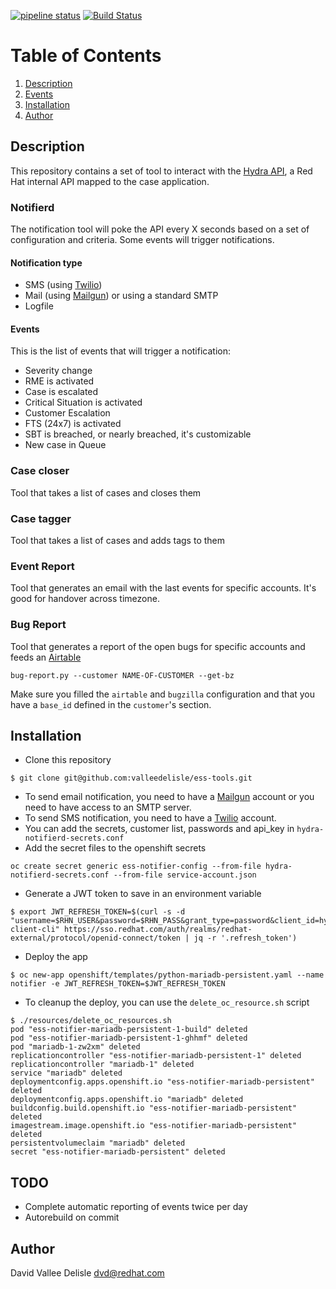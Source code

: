 [![pipeline status](https://gitlab.cee.redhat.com/dvalleed/ess-tools/badges/master/pipeline.svg)](https://gitlab.cee.redhat.com/dvalleed/ess-tools/commits/master)
[![Build Status](https://travis-ci.com/valleedelisle/ess-tools.svg?branch=master)](https://travis-ci.com/valleedelisle/ess-tools)

# Table of Contents
1. [Description](#description)
2. [Events](#events)
3. [Installation](#installation)
4. [Author](#author)

## Description

This repository contains a set of tool to interact with the [Hydra API](https://mojo.redhat.com/groups/cee-integration/blog/2016/12/06/hydra-rest-api), a Red Hat internal API mapped to the case application.

### Notifierd
The notification tool will poke the API every X seconds based on a set of configuration and criteria. Some events will trigger notifications.

#### Notification type
- SMS (using [Twilio](https://www.twilio.com/))
- Mail (using [Mailgun](https://www.mailgun.com/)) or using a standard SMTP
- Logfile

#### Events
This is the list of events that will trigger a notification:
- Severity change
- RME is activated
- Case is escalated
- Critical Situation is activated
- Customer Escalation
- FTS (24x7) is activated
- SBT is breached, or nearly breached, it's customizable
- New case in Queue

### Case closer
Tool that takes a list of cases and closes them

### Case tagger
Tool that takes a list of cases and adds tags to them

### Event Report
Tool that generates an email with the last events for specific accounts. It's good for handover across timezone.

### Bug Report
Tool that generates a report of the open bugs for specific accounts and feeds an [Airtable](https://airtable)
```
bug-report.py --customer NAME-OF-CUSTOMER --get-bz
```

Make sure you filled the `airtable` and `bugzilla` configuration and that you have a `base_id` defined in the `customer`'s section.


## Installation

- Clone this repository
```
$ git clone git@github.com:valleedelisle/ess-tools.git
```
- To send email notification, you need to have a [Mailgun](https://www.mailgun.com/) account or you need to have access to an SMTP server.
- To send SMS notification, you need to have a [Twilio](https://www.twilio.com) account.
- You can add the secrets, customer list, passwords and api_key in `hydra-notifierd-secrets.conf`
- Add the secret files to the openshift secrets
```
oc create secret generic ess-notifier-config --from-file hydra-notifierd-secrets.conf --from-file service-account.json
```
- Generate a JWT token to save in an environment variable
```
$ export JWT_REFRESH_TOKEN=$(curl -s -d "username=$RHN_USER&password=$RHN_PASS&grant_type=password&client_id=hydra-client-cli" https://sso.redhat.com/auth/realms/redhat-external/protocol/openid-connect/token | jq -r '.refresh_token')
```
- Deploy the app
```
$ oc new-app openshift/templates/python-mariadb-persistent.yaml --name notifier -e JWT_REFRESH_TOKEN=$JWT_REFRESH_TOKEN
```

- To cleanup the deploy, you can use the `delete_oc_resource.sh` script
```
$ ./resources/delete_oc_resources.sh 
pod "ess-notifier-mariadb-persistent-1-build" deleted
pod "ess-notifier-mariadb-persistent-1-ghhmf" deleted
pod "mariadb-1-zw2xm" deleted
replicationcontroller "ess-notifier-mariadb-persistent-1" deleted
replicationcontroller "mariadb-1" deleted
service "mariadb" deleted
deploymentconfig.apps.openshift.io "ess-notifier-mariadb-persistent" deleted
deploymentconfig.apps.openshift.io "mariadb" deleted
buildconfig.build.openshift.io "ess-notifier-mariadb-persistent" deleted
imagestream.image.openshift.io "ess-notifier-mariadb-persistent" deleted
persistentvolumeclaim "mariadb" deleted
secret "ess-notifier-mariadb-persistent" deleted
```

## TODO
- Complete automatic reporting of events twice per day
- Autorebuild on commit

## Author
David Vallee Delisle <dvd@redhat.com>
